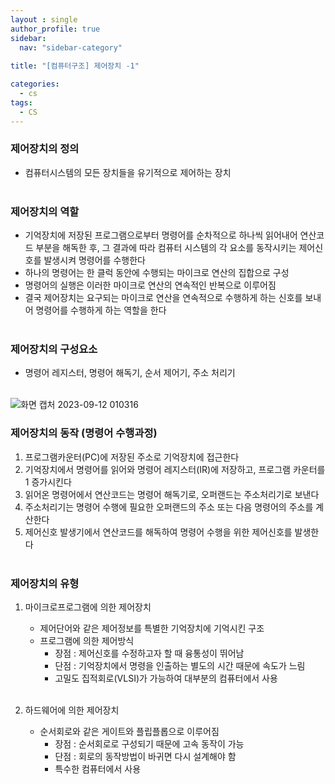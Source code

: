 ```yaml
---
layout : single
author_profile: true
sidebar: 
  nav: "sidebar-category"
  
title: "[컴퓨터구조] 제어장치 -1"

categories:
  - cs
tags:
  - CS
---
```


### 제어장치의 정의
- 컴퓨터시스템의 모든 장치들을 유기적으로 제어하는 장치<br><br>

### 제어장치의 역할
- 기억장치에 저장된 프로그램으로부터 명령어를 순차적으로 하나씩 읽어내어 연산코드 부분을 해독한 후, 그 결과에 따라 컴퓨터 시스템의 각 요소를 동작시키는 제어신호를 발생시켜 명령어를 수행한다<br>
- 하나의 명령어는 한 클럭 동안에 수행되는 마이크로 연산의 집합으로 구성<br>
- 명령어의 실행은 이러한 마이크로 연산의 연속적인 반복으로 이루어짐<br>
- 결국 제어장치는 요구되는 마이크로 연산을 연속적으로 수행하게 하는 신호를 보내어 명령어를 수행하게 하는 역할을 한다<br><br>

### 제어장치의 구성요소
- 명령어 레지스터, 명령어 해독기, 순서 제어기, 주소 처리기<br><br>

![화면 캡처 2023-09-12 010316](https://github.com/ejImDev/CollaboratorRepo/assets/102012107/d1479d43-0771-4cfc-af83-c0b990e36d1f)

### 제어장치의 동작 (명령어 수행과정)
1. 프로그램카운터(PC)에 저장된 주소로 기억장치에 접근한다<br>
2. 기억장치에서 명령어를 읽어와 명령어 레지스터(IR)에 저장하고, 프로그램 카운터를 1 증가시킨다<br>
3. 읽어온 명령어에서 연산코드는 명령어 해독기로, 오퍼랜드는 주소처리기로 보낸다<br>
4. 주소처리기는 명령어 수행에 필요한 오퍼랜드의 주소 또는 다음 명령어의 주소를 계산한다<br>
5. 제어신호 발생기에서 연산코드를 해독하여 명령어 수행을 위한 제어신호를 발생한다<br><br>

### 제어장치의 유형
1. 마이크로프로그램에 의한 제어장치<br>
	- 제어단어와 같은 제어정보를 특별한 기억장치에 기억시킨 구조<br>
	- 프로그램에 의한 제어방식<br>
		- 장점 : 제어신호를 수정하고자 할 때 융통성이 뛰어남<br>
		- 단점 : 기억장치에서 명령을 인출하는 별도의 시간 때문에 속도가 느림<br>
		- 고밀도 집적회로(VLSI)가 가능하여 대부분의 컴퓨터에서 사용<br><br>

2. 하드웨어에 의한 제어장치<br>
	- 순서회로와 같은 게이트와 플립플롭으로 이루어짐<br>
		- 장점 : 순서회로로 구성되기 때문에 고속 동작이 가능<br>
		- 단점 : 회로의 동작방법이 바귀면 다시 설계해야 함<br>
		- 특수한 컴퓨터에서 사용<br><br>
